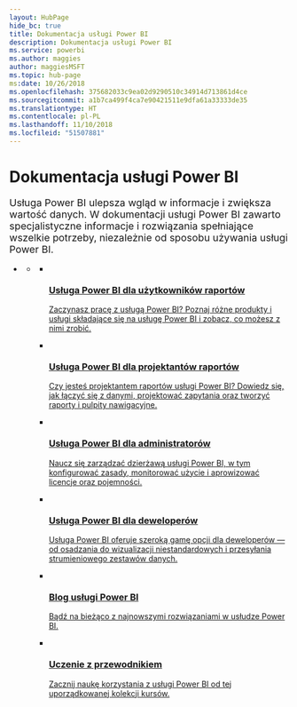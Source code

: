 ```yaml
---
layout: HubPage
hide_bc: true
title: Dokumentacja usługi Power BI
description: Dokumentacja usługi Power BI
ms.service: powerbi
ms.author: maggies
author: maggiesMSFT
ms.topic: hub-page
ms:date: 10/26/2018
ms.openlocfilehash: 375682033c9ea02d9290510c34914d713861d4ce
ms.sourcegitcommit: a1b7ca499f4ca7e90421511e9dfa61a33333de35
ms.translationtype: HT
ms.contentlocale: pl-PL
ms.lasthandoff: 11/10/2018
ms.locfileid: "51507881"
---
```

<div id="main" class="v2">
    <div class="container">
        <h1>Dokumentacja usługi Power BI</h1>
        <p style="font-size: 1.12rem;margin-bottom: 1rem;">Usługa Power BI ulepsza wgląd w informacje i zwiększa wartość danych. W dokumentacji usługi Power BI zawarto specjalistyczne informacje i rozwiązania spełniające wszelkie potrzeby, niezależnie od sposobu używania usługi Power BI.</p>
        <ul class="pivots">
            <li>
                <a href="#home"></a>
                <ul id="home">
                    <li>
                        <a href="#home-all"></a>
                        <ul id="home-all" class="cardsA">
                            <li>
                                <a href="consumer/power-bi-consumer-landing.md">
                                    <div class="cardSize">
                                        <div class="cardPadding">
                                            <div class="card">
                                                <div class="cardImageOuter">
                                                    <div class="cardImage">
                                                        <img src="./media/index/powerbi-4x_ea1e-01-resized-with-ratio.svg" alt="" />
                                                    </div>
                                                </div>
                                                <div class="cardText">
                                                    <h3>Usługa Power BI dla użytkowników raportów</h3>
                                                    <p>Zaczynasz pracę z usługą Power BI? Poznaj różne produkty i usługi składające się na usługę Power BI i zobacz, co możesz z nimi zrobić.</p>
                                                </div>
                                            </div>
                                        </div>
                                    </div>
                                </a>
                            </li>
                            <li>
                                <a href="power-bi-creator-landing.md">
                                    <div class="cardSize">
                                        <div class="cardPadding">
                                            <div class="card">
                                                <div class="cardImageOuter">
                                                    <div class="cardImage">
                                                        <img src="./media/index/power-bi-4x-Design_E771.svg" alt="" />
                                                    </div>
                                                </div>
                                                <div class="cardText">
                                                    <h3>Usługa Power BI dla projektantów raportów</h3>
                                                    <p>Czy jesteś projektantem raportów usługi Power BI? Dowiedz się, jak łączyć się z danymi, projektować zapytania oraz tworzyć raporty i pulpity nawigacyjne.</p>
                                                </div>
                                            </div>
                                        </div>
                                    </div>
                                </a>
                            </li>
                            <li>
                                <a href="service-admin-administering-power-bi-in-your-organization.md">
                                    <div class="cardSize">
                                        <div class="cardPadding">
                                            <div class="card">
                                                <div class="cardImageOuter">
                                                    <div class="cardImage">
                                                        <img src="./media/index/power-bi-4x-Admin_F286.svg" alt="" />
                                                    </div>
                                                </div>
                                                <div class="cardText">
                                                    <h3>Usługa Power BI dla administratorów</h3>
                                                    <p>Naucz się zarządzać dzierżawą usługi Power BI, w tym konfigurować zasady, monitorować użycie i aprowizować licencje oraz pojemności.</p>
                                                </div>
                                            </div>
                                        </div>
                                    </div>
                                </a>
                            </li>
                            <li>
                                <a href="developer/what-can-you-do.md">
                                    <div class="cardSize">
                                        <div class="cardPadding">
                                            <div class="card">
                                                <div class="cardImageOuter">
                                                    <div class="cardImage">
                                                        <img src="./media/index/power-bi-4x-Developer_ECCE.svg" alt="" />
                                                    </div>
                                                </div>
                                                <div class="cardText">
                                                    <h3>Usługa Power BI dla deweloperów</h3>
                                                    <p>Usługa Power BI oferuje szeroką gamę opcji dla deweloperów — od osadzania do wizualizacji niestandardowych i przesyłania strumieniowego zestawów danych.</p>
                                                </div>
                                            </div>
                                        </div>
                                    </div>
                                </a>
                            </li>
                            <li>
                                <a href="https://powerbi.microsoft.com/blog/">
                                    <div class="cardSize">
                                        <div class="cardPadding">
                                            <div class="card">
                                                <div class="cardImageOuter">
                                                    <div class="cardImage">
                                                        <img src="./media/index/power-bi-4x-Blog_E1D7.svg" alt="" />
                                                    </div>
                                                </div>
                                                <div class="cardText">
                                                    <h3>Blog usługi Power BI</h3>
                                                    <p>Bądź na bieżąco z najnowszymi rozwiązaniami w usłudze Power BI.</p>
                                                </div>
                                            </div>
                                        </div>
                                    </div>
                                </a>
                            </li>
                            <li>
                                <a href="guided-learning/index.md">
                                    <div class="cardSize">
                                        <div class="cardPadding">
                                            <div class="card">
                                                <div class="cardImageOuter">
                                                    <div class="cardImage">
                                                        <img src="./media/index/power-bi-4x-GuidedLearning_E736.svg" alt="" />
                                                    </div>
                                                </div>
                                                <div class="cardText">
                                                    <h3>Uczenie z przewodnikiem</h3>
                                                    <p>Zacznij naukę korzystania z usługi Power BI od tej uporządkowanej kolekcji kursów.</p>
                                                </div>
                                            </div>
                                        </div>
                                    </div>
                                </a>
                            </li>
                        </ul>
                    </li>
                </ul>
            </li>
        </ul>
    </div>
</div>
